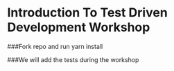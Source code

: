 # Introduction To Test Driven Development Workshop

###Fork repo and run yarn install

###We will add the tests during the workshop